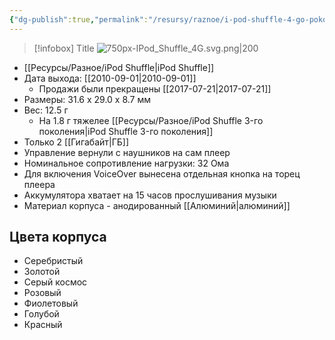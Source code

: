 ```yaml
---
{"dg-publish":true,"permalink":"/resursy/raznoe/i-pod-shuffle-4-go-pokoleniya/"}
---
```


> [!infobox] Title
> ![750px-IPod_Shuffle_4G.svg.png|200](/img/user/%D0%90%D1%80%D1%85%D0%B8%D0%B2/%D0%9A%D1%8D%D1%88/750px-IPod_Shuffle_4G.svg.png)
- [[Ресурсы/Разное/iPod Shuffle\|iPod Shuffle]]
- Дата выхода: [[2010-09-01\|2010-09-01]]
	- Продажи были прекращены [[2017-07-21\|2017-07-21]]
- Размеры: 31.6 х 29.0 х 8.7 мм
- Вес: 12.5 г
	- На 1.8 г тяжелее [[Ресурсы/Разное/iPod Shuffle 3-го поколения\|iPod Shuffle 3-го поколения]]
- Только 2 [[Гигабайт\|ГБ]]
- Управление вернули с наушников на сам плеер 
- Номинальное сопротивление нагрузки: 32 Ома
- Для включения VoiceOver вынесена отдельная кнопка на торец плеера 
- Аккумулятора хватает на 15 часов прослушивания музыки 
- Материал корпуса - анодированный [[Алюминий\|алюминий]]
## Цвета корпуса 
- Серебристый 
- Золотой 
- Серый космос 
- Розовый 
- Фиолетовый 
- Голубой 
- Красный